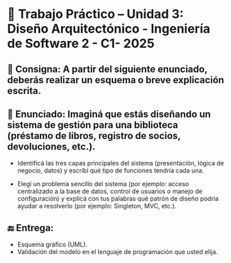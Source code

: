 # 📝 Trabajo Práctico – Unidad 3: Diseño Arquitectónico - Ingeniería de Software 2 - C1- 2025

## 💭 Consigna: A partir del siguiente enunciado, deberás realizar un esquema o breve explicación escrita.

## 📎 Enunciado: Imaginá que estás diseñando un sistema de gestión para una biblioteca (préstamo de libros, registro de socios, devoluciones, etc.).

- Identificá las tres capas principales del sistema (presentación, lógica de negocio, datos) y escribí qué tipo de funciones tendría cada una.

- Elegí un problema sencillo del sistema (por ejemplo: acceso centralizado a la base de datos, control de usuarios o manejo de configuración) y explicá con tus palabras qué patrón de diseño podría ayudar a resolverlo (por ejemplo: Singleton, MVC, etc.).

## 🔚 Entrega:

- Esquema gráfico (UML).
- Validación del modelo en el lenguaje de programación que usted elija.